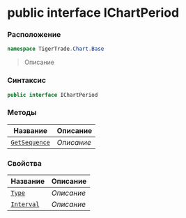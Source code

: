 
# public interface IChartPeriod
### Расположение
```csharp
namespace TigerTrade.Chart.Base
```



> Описание

### Синтаксис
```csharp
public interface IChartPeriod
```


### Методы
| Название | Описание |
| --- | --- |
| [`GetSequence`](./IChartPeriod.cs/Методы/GetSequence.md) | *Описание* |

### Свойства
| Название | Описание |
| --- | --- |
| [`Type`](./IChartPeriod.cs/Свойства/Type.md) | *Описание* |
| [`Interval`](./IChartPeriod.cs/Свойства/Interval.md) | *Описание* |



